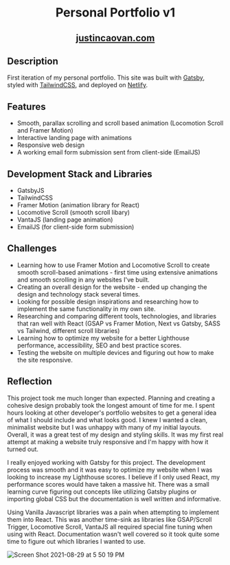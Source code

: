 <h1 align="center">
  Personal Portfolio v1
</h1>

<h2 align="center">
  <a href='https://justincaovan.com/'>justincaovan.com </a>
</h2>

## Description
First iteration of my personal portfolio. This site was built with <a href='https://www.gatsbyjs.com/'>Gatsby</a>, styled with <a href='https://tailwindcss.com/'>TailwindCSS</a>, and deployed on <a href='https://www.netlify.com/'>Netlify</a>.

<!-- ## Initial Thought Process/Project Goals
I wanted to use this project to not only display my projects and current skills as a frontend developer, but also to capitalize on the opportunity to implement new tools. During the planning process, I had general ideas of how I wanted the site to run and look but very little knowledge on how to build it. I knew I wanted:

* A fast, single page static website
* A standout hero page - possibly something interactive or animated
* Smooth, parrallax scrolling and scroll-based animations
* A minimal design with clean typography and a generous amount of white space -->

## Features
* Smooth, parallax scrolling and scroll based animation (Locomotion Scroll and Framer Motion)
* Interactive landing page with animations
* Responsive web design
* A working email form submission sent from client-side (EmailJS)

## Development Stack and Libraries
<!-- After much research, I chose to use Gatsby as my frontend framework because of how it precomputes all of the state in an application, resulting in fast web performance. I initially started off using Sass for styling but the found the development process to be slow so I switched to the utility classes of TailwindCSS. For smooth scrolling and scroll-based animations, I found Locomotive.js (smooth scrolling) and Framer Motion (animation library for React) to work the best. -->
* GatsbyJS
* TailwindCSS 
* Framer Motion (animation library for React)
* Locomotive Scroll (smooth scroll libary)
* VantaJS (landing page animation)
* EmailJS (for client-side form submission)

## Challenges
* Learning how to use Framer Motion and Locomotive Scroll to create smooth scroll-based animations - first time using extensive animations and smooth scrolling in any websites I've built.
* Creating an overall design for the website - ended up changing the design and technology stack several times.
* Looking for possible design inspirations and researching how to implement the same functionality in my own site.
* Researching and comparing different tools, technologies, and libraries that ran well with React (GSAP vs Framer Motion, Next vs Gatsby, SASS vs Tailwind, different scroll libraries)
* Learning how to optimize my website for a better Lighthouse performance, accessibility, SEO and best practice scores.
* Testing the website on multiple devices and figuring out how to make the site responsive.

## Reflection
This project took me much longer than expected. Planning and creating a cohesive design probably took the longest amount of time for me. I spent hours looking at other developer's portfolio websites to get a general idea of what I should include and what looks good. I knew I wanted a clean, minimalist website but I was unhappy with many of my initial layouts. Overall, it was a great test of my design and styling skills. It was my first real attempt at making a website truly responsive and I'm happy with how it turned out.  
  
I really enjoyed working with Gatsby for this project. The development process was smooth and it was easy to optimize my website when I was looking to increase my Lighthouse scores. I believe if I only used React, my performance scores would have taken a massive hit. There was a small learning curve figuring out concepts like utilizing Gatsby plugins or importing global CSS but the documentation is well written and informative.  
  
Using Vanilla Javascript libraries was a pain when attempting to implement them into React. This was another time-sink as libraries like GSAP/Scroll Trigger, Locomotive Scroll, VantaJS all required special fine tuning when using with React. Documentation wasn't well covered so it took quite some time to figure out which libraries I wanted to use. 


![Screen Shot 2021-08-29 at 5 50 19 PM](https://user-images.githubusercontent.com/61437879/131418365-42fcebd3-61b0-41da-9b81-23090a8cf7f8.png)
